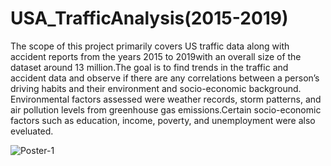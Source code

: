 # USA_TrafficAnalysis(2015-2019)
The scope of this project primarily covers US traffic data along with accident reports from the years 2015 to 2019with an overall size of the dataset around 13 million.The  goal is to find trends in the traffic and accident data and observe if there are any correlations between a person’s driving habits and their environment and socio-economic background. Environmental factors assessed were weather records, storm patterns, and air pollution levels from greenhouse gas emissions.Certain socio-economic factors such as education, income, poverty, and unemployment were also eveluated.


<img>![Poster-1](https://user-images.githubusercontent.com/27828691/126054513-16500377-647b-433c-bddd-f11488bf5dd3.jpg)</img>

